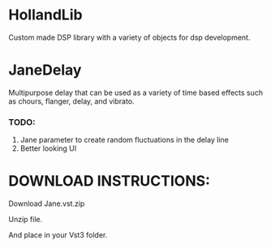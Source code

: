 # HollandLib 

Custom made DSP library with a variety of objects for dsp development.

# JaneDelay 

Multipurpose delay that can be used as a variety of time based effects such as chours, flanger, delay, and vibrato.

### TODO:

1. Jane parameter to create random fluctuations in the delay line  
2. Better looking UI

# DOWNLOAD INSTRUCTIONS:

Download Jane.vst.zip

Unzip file.

And place in your Vst3 folder.
